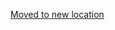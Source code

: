 [Moved to new location](https://github.com/DataTalksClub/machine-learning-zoomcamp/blob/master/10-kubernetes/04-docker-compose.md)